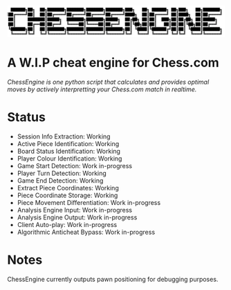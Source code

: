 ![](img/logo-transparent.png)
# A W.I.P cheat engine for Chess.com
*ChessEngine is one python script that calculates and provides optimal moves by actively interpretting your Chess.com match in realtime.*


# Status
* Session Info Extraction: Working
* Active Piece Identification: Working 
* Board Status Identification: Working
* Player Colour Identification: Working
* Game Start Detection: Work in-progress
* Player Turn Detection: Working
* Game End Detection: Working
* Extract Piece Coordinates: Working 
* Piece Coordinate Storage: Working 
* Piece Movement Differentiation: Work in-progress
* Analysis Engine Input: Work in-progress
* Analysis Engine Output: Work in-progress
* Client Auto-play: Work in-progress
* Algorithmic Anticheat Bypass: Work in-progress

# Notes
ChessEngine currently outputs pawn positioning for debugging purposes.
